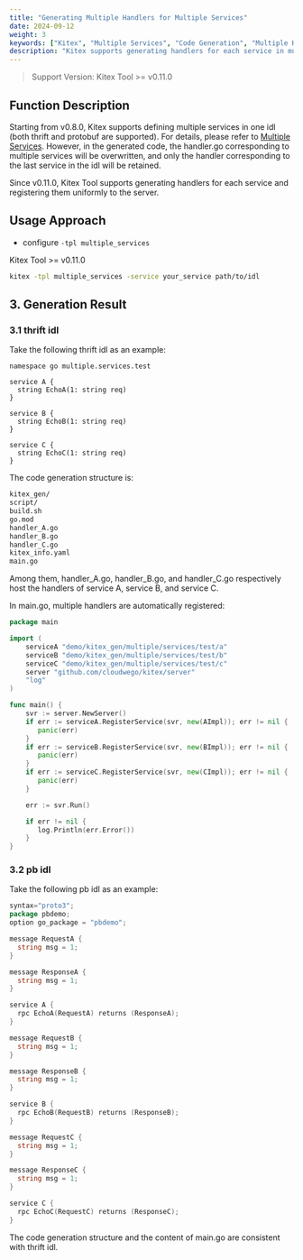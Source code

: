 ```yaml
---
title: "Generating Multiple Handlers for Multiple Services"
date: 2024-09-12
weight: 3
keywords: ["Kitex", "Multiple Services", "Code Generation", "Multiple Handlers"]
description: "Kitex supports generating handlers for each service in multiple services scenario and unifying registration."
---
```


> Support Version: Kitex Tool >= v0.11.0

## Function Description

Starting from v0.8.0, Kitex supports defining multiple services in one idl (both thrift and protobuf are supported). For details, please refer to [Multiple Services](https://www.cloudwego.io/docs/kitex/tutorials/advanced-feature/multi_service/multi_service/). However, in the generated code, the handler.go corresponding to multiple services will be overwritten, and only the handler corresponding to the last service in the idl will be retained.

Since v0.11.0, Kitex Tool supports generating handlers for each service and registering them uniformly to the server.

## Usage Approach

- configure `-tpl multiple_services`

Kitex Tool >= v0.11.0

```bash
kitex -tpl multiple_services -service your_service path/to/idl
```

## 3. Generation Result

### 3.1 thrift idl

Take the following thrift idl as an example:

```thrift
namespace go multiple.services.test

service A {
  string EchoA(1: string req)
}

service B {
  string EchoB(1: string req)
}

service C {
  string EchoC(1: string req)
}
```

The code generation structure is:

```bash
kitex_gen/
script/
build.sh
go.mod
handler_A.go
handler_B.go
handler_C.go
kitex_info.yaml
main.go
```

Among them, handler_A.go, handler_B.go, and handler_C.go respectively host the handlers of service A, service B, and service C.

In main.go, multiple handlers are automatically registered:

```go
package main

import (
    serviceA "demo/kitex_gen/multiple/services/test/a"
    serviceB "demo/kitex_gen/multiple/services/test/b"
    serviceC "demo/kitex_gen/multiple/services/test/c"
    server "github.com/cloudwego/kitex/server"
    "log"
)

func main() {
    svr := server.NewServer()
    if err := serviceA.RegisterService(svr, new(AImpl)); err != nil {
       panic(err)
    }
    if err := serviceB.RegisterService(svr, new(BImpl)); err != nil {
       panic(err)
    }
    if err := serviceC.RegisterService(svr, new(CImpl)); err != nil {
       panic(err)
    }

    err := svr.Run()

    if err != nil {
       log.Println(err.Error())
    }
}
```

### 3.2 pb idl

Take the following pb idl as an example:

```go
syntax="proto3";
package pbdemo;
option go_package = "pbdemo";

message RequestA {
  string msg = 1;
}

message ResponseA {
  string msg = 1;
}

service A {
  rpc EchoA(RequestA) returns (ResponseA);
}

message RequestB {
  string msg = 1;
}

message ResponseB {
  string msg = 1;
}

service B {
  rpc EchoB(RequestB) returns (ResponseB);
}

message RequestC {
  string msg = 1;
}

message ResponseC {
  string msg = 1;
}

service C {
  rpc EchoC(RequestC) returns (ResponseC);
}
```

The code generation structure and the content of main.go are consistent with thrift idl.
